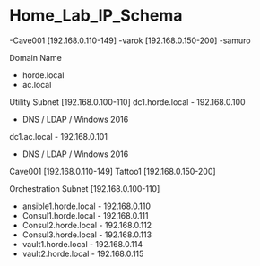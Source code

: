 # Home_Lab_IP_Schema

-Cave001 [192.168.0.110-149]
-varok [192.168.0.150-200]
-samuro  

Domain Name
- horde.local
- ac.local

Utility Subnet [192.168.0.100-110]
dc1.horde.local - 192.168.0.100
- DNS / LDAP / Windows 2016

dc1.ac.local - 192.168.0.101
- DNS / LDAP / Windows 2016


Cave001 [192.168.0.110-149]
Tattoo1 [192.168.0.150-200]

Orchestration Subnet [192.168.0.100-110]
- ansible1.horde.local - 192.168.0.110
- Consul1.horde.local  - 192.168.0.111
- Consul2.horde.local  - 192.168.0.112
- Consul3.horde.local  - 192.168.0.113
- vault1.horde.local   - 192.168.0.114
- vault2.horde.local   - 192.168.0.115

